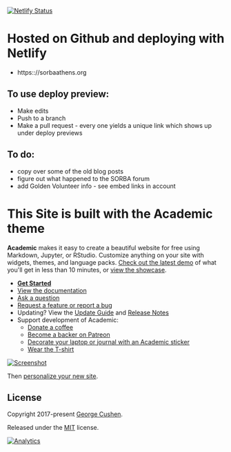 
[![Netlify Status](https://api.netlify.com/api/v1/badges/d7c7e853-0045-4848-99dd-73c6506f0066/deploy-status)](https://app.netlify.com/sites/sorbaathens/deploys)

# Hosted on Github and deploying with Netlify

+ https:://sorbaathens.org

## To use deploy preview:

+ Make edits
+ Push to a branch
+ Make a pull request - every one yields a unique link which shows up under deploy previews

## To do:

+ copy over some of the old blog posts
+ figure out what happened to the SORBA forum
+ add Golden Volunteer info - see embed links in account

# This Site is built with the Academic theme
**Academic** makes it easy to create a beautiful website for free using Markdown, Jupyter, or RStudio. Customize anything on your site with widgets, themes, and language packs. [Check out the latest demo](https://academic-demo.netlify.com/) of what you'll get in less than 10 minutes, or [view the showcase](https://sourcethemes.com/academic/#expo).

- [**Get Started**](#install)
- [View the documentation](https://sourcethemes.com/academic/docs/)
- [Ask a question](http://discuss.gohugo.io/)
- [Request a feature or report a bug](https://github.com/gcushen/hugo-academic/issues)
- Updating? View the [Update Guide](https://sourcethemes.com/academic/docs/update/) and [Release Notes](https://sourcethemes.com/academic/updates/)
- Support development of Academic:
  - [Donate a coffee](https://paypal.me/cushen)
  - [Become a backer on Patreon](https://www.patreon.com/cushen)
  - [Decorate your laptop or journal with an Academic sticker](https://www.redbubble.com/people/neutreno/works/34387919-academic)
  - [Wear the T-shirt](https://academic.threadless.com/)

[![Screenshot](https://raw.githubusercontent.com/gcushen/hugo-academic/master/academic.png)](https://github.com/gcushen/hugo-academic/)

Then [personalize your new site](https://sourcethemes.com/academic/docs/get-started/).

## License

Copyright 2017-present [George Cushen](https://georgecushen.com).

Released under the [MIT](https://github.com/sourcethemes/academic-kickstart/blob/master/LICENSE.md) license.

[![Analytics](https://ga-beacon.appspot.com/UA-78646709-2/academic-kickstart/readme?pixel)](https://github.com/igrigorik/ga-beacon)
